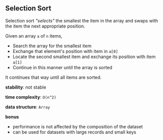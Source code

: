 ## Selection Sort

Selection sort _"selects"_ the smallest the item in the array and swaps 
with the item the next appropriate position.

Given an array `a` of `n` items, 
- Search the array for the smallest item
- Exchange that element's position with item in `a[0]`
- Locate the second smallest item and exchange its position with 
item `a[1]`
- Continue in this manner until the array is sorted

It continues that way until all items are sorted.

**stability**: not stable

**time complexity**: `O(n^2)`

**data structure**: `Array`

**bonus**
- performance is not affected by the composition of the dataset
- can be used for datasets with large records and small keys